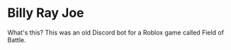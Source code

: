 # Billy Ray Joe
What's this? This was an old Discord bot for a Roblox game called Field of Battle. 
